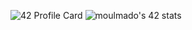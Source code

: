 ![42 Profile Card](https://1337-readme.vercel.app/api/profile?cursus=42&dark=true&login=moulmado)
![moulmado's 42 stats](https://badge42.herokuapp.com/api/stats/moulmado?darkmode=true&cursus=42cursus)
